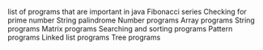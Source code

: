 list of programs that are important in java
Fibonacci series
Checking for prime number
String palindrome
Number programs
Array programs
String programs
Matrix programs
Searching and sorting programs
Pattern programs
Linked list programs
Tree programs

